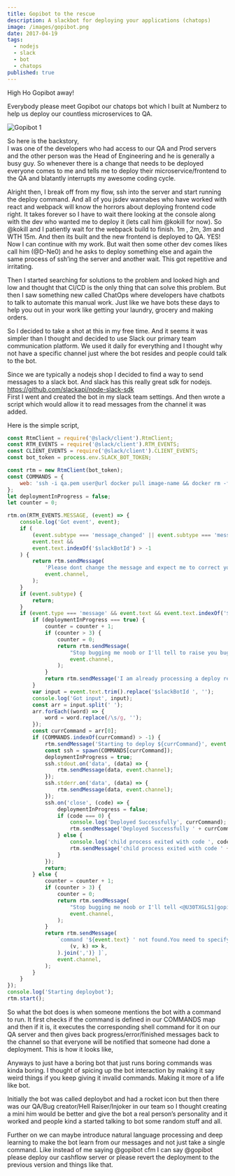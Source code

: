```yaml
---
title: Gopibot to the rescue
description: A slackbot for deploying your applications (chatops)
image: /images/gopibot.png
date: 2017-04-19
tags:
  - nodejs
  - slack
  - bot
  - chatops
published: true
---
```


High Ho Gopibot away!

Everybody please meet Gopibot our chatops bot which I built at Numberz to help us deploy our countless microservices to QA.

![Gopibot 1](/images/gopibot.png)

So here is the backstory,  
I was one of the developers who had access to our QA and Prod servers and the other person was the Head of Engineering and he is generally a busy guy.
So whenever there is a change that needs to be deployed everyone comes to me and tells me to deploy their microservice/frontend to the QA and blatantly
interrupts my awesome coding cycle.

Alright then, I break off from my flow, ssh into the server and start running the deploy command. And all of you jsdev wannabes who have worked with react and webpack will know the horrors about deploying frontend code right. It takes forever so I have to wait there looking at the console along with the dev who wanted me to deploy it (lets call him @kokill for now). So @kokill and I patiently wait for the webpack build to finish. 1m , 2m, 3m and WTH 15m. And then its built and the new frontend is deployed to QA. YES! Now I can continue with my work. But wait then some other dev comes likes call him (@D-Ne0) and he asks to deploy something else and again the same process of ssh’ing the server and another wait. This got repetitive and irritating.

Then I started searching for solutions to the problem and looked high and low and thought that CI/CD is the only thing that can solve this problem. But then I saw something new called ChatOps where developers have chatbots to talk to automate this manual work. Just like we have bots these days to help you out in your work like getting your laundry, grocery and making orders.

So I decided to take a shot at this in my free time. And it seems it was simpler than I thought and decided to use Slack our primary team communication platform. We used it daily for everything and I thought why not have a specific channel just where the bot resides and people could talk to the bot.

Since we are typically a nodejs shop I decided to find a way to send messages to a slack bot. And slack has this really great sdk for nodejs.
https://github.com/slackapi/node-slack-sdk  
First I went and created the bot in my slack team settings. And then wrote a script which would allow it to read messages from the channel it was added.

Here is the simple script,

```js
const RtmClient = require('@slack/client').RtmClient;
const RTM_EVENTS = require('@slack/client').RTM_EVENTS;
const CLIENT_EVENTS = require('@slack/client').CLIENT_EVENTS;
const bot_token = process.env.SLACK_BOT_TOKEN;

const rtm = new RtmClient(bot_token);
const COMMANDS = {
	web: 'ssh -i qa.pem user@url docker pull image-name && docker rm -f container-id && docker run -d image-name',
};
let deploymentInProgress = false;
let counter = 0;

rtm.on(RTM_EVENTS.MESSAGE, (event) => {
	console.log('Got event', event);
	if (
		(event.subtype === 'message_changed' || event.subtype === 'message_deleted') &&
		event.text &&
		event.text.indexOf('$slackBotId') > -1
	) {
		return rtm.sendMessage(
			'Please dont change the message and expect me to correct your past mistakes',
			event.channel,
		);
	}
	if (event.subtype) {
		return;
	}
	if (event.type === 'message' && event.text && event.text.indexOf('$slackBotId') > -1) {
		if (deploymentInProgress === true) {
			counter = counter + 1;
			if (counter > 3) {
				counter = 0;
				return rtm.sendMessage(
					"Stop bugging me noob or I'll tell to raise you bugs",
					event.channel,
				);
			}
			return rtm.sendMessage('I am already processing a deploy request please wait', event.channel);
		}
		var input = event.text.trim().replace('$slackBotId ', '');
		console.log('Got input', input);
		const arr = input.split(' ');
		arr.forEach((word) => {
			word = word.replace(/\s/g, '');
		});
		const currCommand = arr[0];
		if (COMMANDS.indexOf(currCommand) > -1) {
			rtm.sendMessage('Starting to deploy ${currCommand}', event.channel);
			const ssh = spawn(COMMANDS[currCommand]);
			deploymentInProgress = true;
			ssh.stdout.on('data', (data) => {
				rtm.sendMessage(data, event.channel);
			});
			ssh.stderr.on('data', (data) => {
				rtm.sendMessage(data, event.channel);
			});
			ssh.on('close', (code) => {
				deploymentInProgress = false;
				if (code === 0) {
					console.log('Deployed Successfully', currCommand);
					rtm.sendMessage('Deployed Successfully ' + currCommand, event.channel);
				} else {
					console.log('child process exited with code ', code);
					rtm.sendMessage('child process exited with code ' + code);
				}
			});
			return;
		} else {
			counter = counter + 1;
			if (counter > 3) {
				counter = 0;
				return rtm.sendMessage(
					"Stop bugging me noob or I'll tell <@U30TXGLS1|gopi> to raise you bugs",
					event.channel,
				);
			}
			return rtm.sendMessage(
				`command '${event.text} ' not found.You need to specify one of these commands [${COMMANDS.map(
					(v, k) => k,
				).join(',')} ]`,
				event.channel,
			);
		}
	}
});
console.log('Starting deploybot');
rtm.start();
```

So what the bot does is when someone mentions the bot with a command to run. It first checks if the command is defined in our COMMANDS map and then if
it is, it executes the corresponding shell command for it on our QA server and then gives back progress/error/finished messages back to the channel so
that everyone will be notified that someone had done a deployment. This is how it looks like,

Anyways to just have a boring bot that just runs boring commands was kinda boring. I thought of spicing up the bot interaction by making it say weird
things if you keep giving it invalid commands. Making it more of a life like bot.

Initially the bot was called deploybot and had a rocket icon but then there was our QA/Bug creator/Hell Raiser/Injoker in our team so I thought creating
a mini him would be better and give the bot a real person’s personality and it worked and people kind a started talking to bot some random stuff and
all.

Further on we can maybe introduce natural language processing and deep learning to make the bot learn from our messages and not just take a single
command. Like instead of me saying @gopibot cfm I can say @gopibot please deploy our cashflow server or please revert the deployment to the previous
version and things like that.
